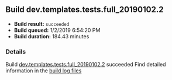 ## Build dev.templates.tests.full_20190102.2
- **Build result:** `succeeded`
- **Build queued:** 1/2/2019 6:54:20 PM
- **Build duration:** 184.43 minutes
### Details
Build [dev.templates.tests.full_20190102.2](https://winappstudio.visualstudio.com/web/build.aspx?pcguid=a4ef43be-68ce-4195-a619-079b4d9834c2&builduri=vstfs%3a%2f%2f%2fBuild%2fBuild%2f26838) succeeded
Find detailed information in the [build log files](https://uwpctdiags.blob.core.windows.net/buildlogs/dev.templates.tests.full_20190102.2_logs.zip)
